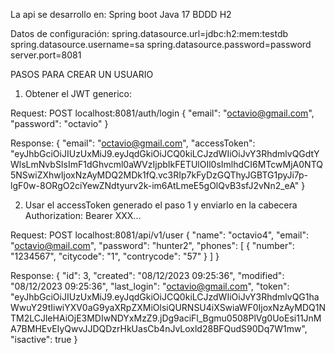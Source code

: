 La api se desarrollo en:
Spring boot
Java 17
BDDD H2

Datos de configuración:
spring.datasource.url=jdbc:h2:mem:testdb
spring.datasource.username=sa
spring.datasource.password=password
server.port=8081

PASOS PARA CREAR UN USUARIO

1. Obtener el JWT generico:

Request:
POST localhost:8081/auth/login
{
  "email": "octavio@gmail.com",
  "password": "octavio"
}


Response:
{
  "email": "octavio@gmail.com",
  "accessToken": "eyJhbGciOiJIUzUxMiJ9.eyJqdGkiOiJCQ0kiLCJzdWIiOiJvY3RhdmlvQGdtYWlsLmNvbSIsImF1dGhvcml0aWVzIjpbIkFETUlOIl0sImlhdCI6MTcwMjA0NTQ5NSwiZXhwIjoxNzAyMDQ2MDk1fQ.vc3RIp7kFyDzGQThyJGBTG1pyJi7p-lgF0w-8ORgO2ciYewZNdtyurv2k-im6AtLmeE5gOlQvB3sfJ2vNn2_eA"
}


2. Usar el accessToken generado el paso 1 y enviarlo en la cabecera Authorization: Bearer XXX...

Request:
POST localhost:8081/api/v1/user
{
  "name": "octavio4",
  "email": "octavio@mail.com",
  "password": "hunter2",
  "phones": [
    {
      "number": "1234567",
      "citycode": "1",
      "contrycode": "57"
    }
  ]
}

Response:
{
  "id": 3,
  "created": "08/12/2023 09:25:36",
  "modified": "08/12/2023 09:25:36",
  "last_login": "octavio@gmail.com",
  "token": "eyJhbGciOiJIUzUxMiJ9.eyJqdGkiOiJCQ0kiLCJzdWIiOiJvY3RhdmlvQG1haWwuY29tIiwiYXV0aG9yaXRpZXMiOlsiQURNSU4iXSwiaWF0IjoxNzAyMDQ1NTM2LCJleHAiOjE3MDIwNDYxMzZ9.jDg9aciFl_Bgmu0508PlVg0UoEsi11JnMA7BMHEvEIyQwvJJDQDzrHkUasCb4nJvLoxld28BFQudS90Dq7W1mw",
  "isactive": true
}